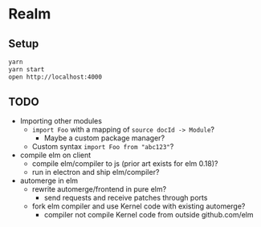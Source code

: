 # Realm

## Setup

```bash
yarn
yarn start
open http://localhost:4000
```

## TODO

- Importing other modules
  - `import Foo` with a mapping of `source docId -> Module`?
    - Maybe a custom package manager?
  - Custom syntax `import Foo from "abc123"`?
- compile elm on client
  - compile elm/compiler to js (prior art exists for elm 0.18)?
  - run in electron and ship elm/compiler?
- automerge in elm
  - rewrite automerge/frontend in pure elm?
    - send requests and receive patches through ports
  - fork elm compiler and use Kernel code with existing automerge?
    - compiler not compile Kernel code from outside github.com/elm
